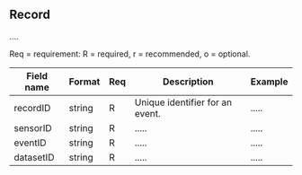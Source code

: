 ## Record

.... 

Req = requirement: R = required, r = recommended, o = optional.

| Field name | Format | Req | Description | Example |
| ---------- | ------ | --- | ----------- | ------- |
| recordID | string | R | Unique identifier for an event. | ..... |
| sensorID | string | R | ..... | ..... |
| eventID | string | R | ..... | ..... |
| datasetID | string | R | ..... | ..... |
